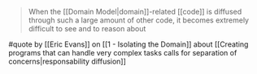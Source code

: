 > When the [[Domain Model|domain]]-related [[code]] is diffused through such a large amount of other code, it becomes extremely difficult to see and to reason about

#quote by [[Eric Evans]] on [[1 - Isolating the Domain]] about [[Creating programs that can handle very complex tasks calls for separation of concerns|responsability diffusion]]

